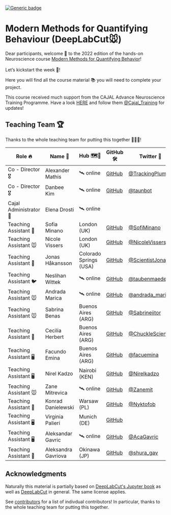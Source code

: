 [![Generic badge](https://img.shields.io/badge/Contributions-Welcome-brightgreen.svg)](README.md)

# Modern Methods for Quantifying Behaviour (DeepLabCut🐭)

Dear participants, welcome 🙌 to the 2022 edition of the hands-on Neuroscience course [Modern Methods for Quantifying Behavior](https://cajal-training.org/neurokit/behavioural-analysis/)! 
<br/><br/>
Let’s kickstart the week 🚀!

Here you will find all the course material 📚 you will need to complete your project. 


This course received much support from the CAJAL Advance Neuroscience Training Programme. Have a look [HERE](https://cajal-training.org/) and follow them [@Cajal_Training](https://twitter.com/Cajal_Training?ref_src=twsrc%5Etfw%7Ctwcamp%5Eembeddedtimeline%7Ctwterm%5Escreen-name%3ACajal_Training%7Ctwcon%5Es1_c13) for updates!


## Teaching Team 🏆

Thanks to the whole teaching team for putting this together 🎉🎉🎉!

| **Role 🔥**            | **Name 📛**          | **Hub 🗺️📍**                 | **GitHub 🛠️** | **Twitter 🐥**   |
|-----------------------|---------------------|------------------------|--------------|-----------------|
| Co - Director 🎖️       | Alexander Mathis    | 🛰️ online               | [GitHub](https://github.com/AlexEMG)| [@TrackingPlumes](https://twitter.com/TrackingPlumes)|
| Co - Director 🎖️       | Danbee Kim          | 🛰️ online               | [GitHub](https://github.com/Taunsquared)| [@taunbot](https://twitter.com/taunbot) |
| Cajal Administrator 📝 | Elena Drosti        | 🛰️ online               |              |                 |
| Teaching Assistant 🦅  | Sofia Minano        | London (UK)            | [GitHub](https://github.com/sfmig)       | [@SofiMinano](https://twitter.com/SofiMinano)   |
| Teaching Assistant 🐭  | Nicole Vissers      | London (UK)            | [GitHub](https://github.com/nicole-vissers)| [@NicoleVissers1](https://twitter.com/NicoleVissers1)|
| Teaching Assistant 🦇  | Jonas Håkansson     | Colorado Springs (USA) | [GitHub](https://github.com/biol-jsh)      | [@ScientistJonas](https://twitter.com/ScientistJonas) |
| Teaching Assistant 🐦  | Neslihan Wittek     | 🛰️ online               | [GitHub](https://github.com/neslihanedes)       | [@taubenmaedel](https://twitter.com/taubenmaedel)   |
| Teaching Assistant 🐭  | Andrada Marica      | 🛰️ online               | [GitHub](https://github.com/andrada08)      | [@andrada_marica](https://twitter.com/andrada_marica) |
| Teaching Assistant 🐭  | Sabrina Benas       | Buenos Aires (ARG)     | [GitHub](https://github.com/sabrinabenas)      | [@Sabrineiitor](https://twitter.com/Sabrineiitor)  |
| Teaching Assistant 🐤  | Cecilia Herbert     | Buenos Aires (ARG)     | [GitHub](https://github.com/ChucklesOnGitHub)       | [@ChuckleScience](https://twitter.com/ChuckleScience) |
| Teaching Assistant 🖥️  | Facundo Emina       | Buenos Aires (ARG)     | [GitHub](https://github.com/Facuemina)       | [@facuemina](https://twitter.com/facuemina) |
| Teaching Assistant 🖥️  | Nirel Kadzo         | Nairobi (KEN)          | [GitHub](https://github.com/kadzon)       | [@Nirelkadzo](https://twitter.com/Nirelkadzo)    |
| Teaching Assistant 🐭  | Zane Mitrevica      | 🛰️ online               |[GitHub](https://github.com/zanemit)       | [@Zanemit](https://twitter.com/Zanemit)       |
| Teaching Assistant 🐀  | Konrad Danielewski  | Warsaw (PL)            | [GitHub](https://github.com/KonradDanielewski)      | [@Nyktofob](https://twitter.com/Nyktofob)      |
| Teaching Assistant 🖥️  | Virginia Palieri    | Munich (DE)            | [GitHub](https://github.com/vpalieri)       |                 |
| Teaching Assistant 🖥️  | Aleksandar Gavric   | 🛰️ online               |[GitHub](https://github.com/alex-gavric)      | [@AcaGavric](https://twitter.com/AcaGavric)     |
| Teaching Assistant 🔬  | Aleksandra Gavriova | Okinawa (JP)           | [GitHub](https://github.com/a-gavrilova)       | [@shura_gav](https://twitter.com/shura_gav)     |

## Acknowledgments
Naturally this material is partially based on [DeepLabCut's Jupyter book](https://deeplabcut.github.io/DeepLabCut/README.html) as well as [DeepLabCut](https://github.com/DeepLabCut/DeepLabCut) in general. The same license applies.

See [contributors](https://github.com/AlexEMG/DLC-Cajal-Course/graphs/contributors) for a list of indivdual contributors! In particular, thanks to the whole teaching team for putting this together.
